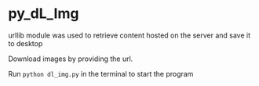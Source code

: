 # py_dL_Img
urllib module was used to retrieve content hosted on the server and save it to desktop

Download images by providing the url.

Run `python dl_img.py` in the terminal to start the program
